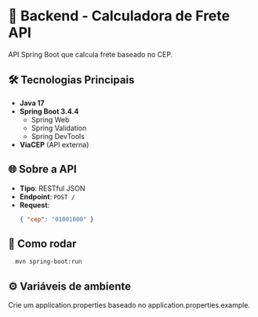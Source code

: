 # 🚚 Backend - Calculadora de Frete API

API Spring Boot que calcula frete baseado no CEP.

## 🛠️ Tecnologias Principais
- **Java 17**
- **Spring Boot 3.4.4**
  - Spring Web
  - Spring Validation
  - Spring DevTools
- **ViaCEP** (API externa)

## 🌐 Sobre a API
- **Tipo**: RESTful JSON
- **Endpoint**: `POST /`
- **Request**:
  ```json  
  { "cep": "01001000" }  

## 🚀 Como rodar
```bash
  mvn spring-boot:run
```

## ⚙️ Variáveis de ambiente
Crie um application.properties baseado no application.properties.example.
